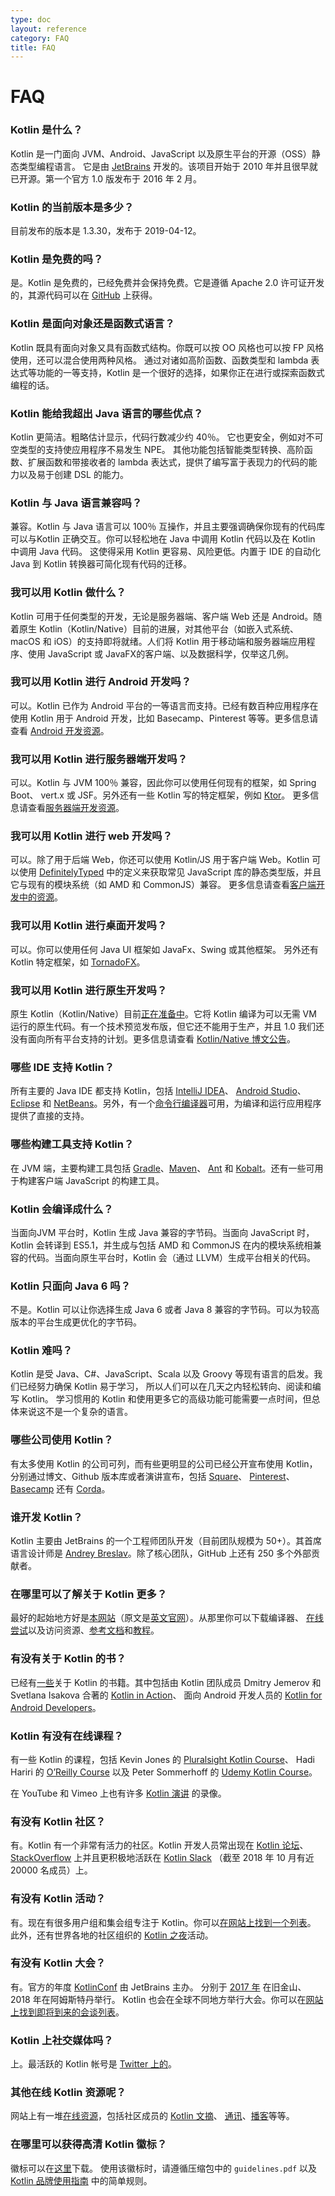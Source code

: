 ```yaml
---
type: doc
layout: reference
category: FAQ
title: FAQ
---
```


# FAQ

### Kotlin 是什么？

Kotlin 是一门面向 JVM、Android、JavaScript 以及原生平台的开源（OSS）静态类型编程语言。
它是由 [JetBrains](http://www.jetbrains.com) 开发的。该项目开始于 2010 年并且很早就已开源。第一个官方 1.0 版发布于 2016 年 2 月。

### Kotlin 的当前版本是多少？

目前发布的版本是 1.3.30，发布于 2019-04-12。

### Kotlin 是免费的吗？

是。Kotlin 是免费的，已经免费并会保持免费。它是遵循 Apache 2.0 许可证开发的，其源代码可以在 [GitHub](https://github.com/jetbrains/kotlin) 上获得。

### Kotlin 是面向对象还是函数式语言？

Kotlin 既具有面向对象又具有函数式结构。你既可以按 OO 风格也可以按 FP 风格使用，还可以混合使用两种风格。
通过对诸如高阶函数、函数类型和 lambda 表达式等功能的一等支持，Kotlin 是一个很好的选择，如果你正在进行或探索函数式编程的话。

### Kotlin 能给我超出 Java 语言的哪些优点？

Kotlin 更简洁。粗略估计显示，代码行数减少约 40％。
它也更安全，例如对不可空类型的支持使应用程序不易发生 NPE。
其他功能包括智能类型转换、高阶函数、扩展函数和带接收者的 lambda 表达式，提供了<!--
-->编写富于表现力的代码的能力以及易于创建 DSL 的能力。
 
### Kotlin 与 Java 语言兼容吗？

兼容。Kotlin 与 Java 语言可以 100％ 互操作，并且主要强调确保你现有的代码库<!--
-->可以与Kotlin 正确交互。你可以轻松地在 Java 中调用 Kotlin 代码以及在 Kotlin 中调用 Java 代码。 这使得采用 Kotlin
更容易、风险更低。内置于 IDE 的自动化 Java 到 Kotlin 转换器可简化现有代码的迁移。

### 我可以用 Kotlin 做什么？

Kotlin 可用于任何类型的开发，无论是服务器端、客户端 Web 还是 Android。随着原生 Kotlin（Kotlin/Native）目前<!--
-->的进展，对其他平台（如嵌入式系统、macOS 和 iOS）的支持即将就绪。人们将 Kotlin 用于移动端<!--
-->和服务器端应用程序、使用 JavaScript 或 JavaFX的客户端、以及数据科学，仅举这几例。

### 我可以用 Kotlin 进行 Android 开发吗？

可以。Kotlin 已作为 Android 平台的一等语言而支持。已经有数百种应用程序在使用 Kotlin
用于 Android 开发，比如 Basecamp、Pinterest 等等。更多信息请查看 [Android 开发资源](android-overview.html)。

### 我可以用 Kotlin 进行服务器端开发吗？

可以。Kotlin 与 JVM 100％ 兼容，因此你可以使用任何现有的框架，如 Spring Boot、
vert.x 或 JSF。另外还有一些 Kotlin 写的特定框架，例如 [Ktor](https://ktor.kotlincn.net)。
更多信息请查看[服务器端开发资源](server-overview.html)。

### 我可以用 Kotlin 进行 web 开发吗？

可以。除了用于后端 Web，你还可以使用 Kotlin/JS 用于客户端 Web。Kotlin 可以使用
[DefinitelyTyped](http://definitelytyped.org) 中的定义来获取常见 JavaScript 库的静态类型版，并且它与现有的模块系统（如 AMD 和 CommonJS）兼容。
更多信息请查看[客户端开发中的资源](js-overview.html)。

### 我可以用 Kotlin 进行桌面开发吗？

可以。你可以使用任何 Java UI 框架如 JavaFx、Swing 或其他框架。
另外还有 Kotlin 特定框架，如 [TornadoFX](https://github.com/edvin/tornadofx)。

### 我可以用 Kotlin 进行原生开发吗？

原生 Kotlin（Kotlin/Native）目前[正在准备中](https://blog.jetbrains.com/kotlin/tag/native/)。它将 Kotlin 编译为<!--
-->可以无需 VM 运行的原生代码。有一个技术预览发布版，但它还不能用于生产，并且 1.0 我们还<!--
-->没有面向所有平台支持的计划。更多信息请查看 [Kotlin/Native 博文公告](https://blog.jetbrains.com/kotlin/2017/04/kotlinnative-tech-preview-kotlin-without-a-vm/)。

### 哪些 IDE 支持 Kotlin？

所有主要的 Java IDE 都支持 Kotlin，包括 [IntelliJ IDEA](https://www.kotlincn.net/docs/tutorials/getting-started.html)、
[Android Studio](https://www.kotlincn.net/docs/tutorials/kotlin-android.html)、[Eclipse](https://www.kotlincn.net/docs/tutorials/getting-started-eclipse.html) 和
[NetBeans](http://plugins.netbeans.org/plugin/68590/kotlin)。另外，有一个[命令行编译器](https://www.kotlincn.net/docs/tutorials/command-line.html)<!--
-->可用，为编译和运行应用程序提供了直接的支持。
  
### 哪些构建工具支持 Kotlin？

在 JVM 端，主要构建工具包括 [Gradle](using-gradle.html)、[Maven](using-maven.html)、
[Ant](using-ant.html) 和 [Kobalt](http://beust.com/kobalt/home/index.html)。还有一些可用于构建客户端 JavaScript 的构建工具。

### Kotlin 会编译成什么？

当面向JVM 平台时，Kotlin 生成 Java 兼容的字节码。当面向 JavaScript 时，Kotlin 会转译到 ES5.1，并生成与<!--
-->包括 AMD 和 CommonJS 在内的模块系统相兼容的代码。当面向原生平台时，Kotlin 会（通过 LLVM）生成平台相关的代码。

### Kotlin 只面向 Java 6 吗？

不是。Kotlin 可以让你选择生成 Java 6 或者 Java 8 兼容的字节码。可以为较高版本的平台生成更优化的字节码。

### Kotlin 难吗？

Kotlin 是受 Java、C#、JavaScript、Scala 以及 Groovy 等现有语言的启发。我们已经努力确保 Kotlin 易于学习，
所以人们可以在几天之内轻松转向、阅读和编写 Kotlin。
学习惯用的 Kotlin 和使用更多它的高级功能可能需要一点时间，但总体来说这不是一个复杂的语言。
 
### 哪些公司使用 Kotlin？
 
有太多使用 Kotlin 的公司可列，而有些更明显的公司已经公开宣布使用 Kotlin，分别通过博文、Github 版本库或者演讲宣布，包括
[Square](https://medium.com/square-corner-blog/square-open-source-loves-kotlin-c57c21710a17)、 [Pinterest](https://www.youtube.com/watch?v=mDpnc45WwlI)、 [Basecamp](https://m.signalvnoise.com/how-we-made-basecamp-3s-android-app-100-kotlin-35e4e1c0ef12) 还有 [Corda](https://docs.corda.net/releases/release-M9.2/further-notes-on-kotlin.html)。

### 谁开发 Kotlin？

Kotlin 主要由 JetBrains 的一个工程师团队开发（目前团队规模为 50+）。其首席语言设计师是
[Andrey Breslav](https://twitter.com/abreslav)。除了核心团队，GitHub 上还有 250 多个外部贡献者。

### 在哪里可以了解关于 Kotlin 更多？

最好的起始地方好是[本网站](https://www.kotlincn.net)（原文是[英文官网](https://kotlinlang.org)）。从那里你可以下载编译器、
[在线尝试](https://play.kotlinlang.org)以及访问资源、[参考文档](index.html)<!--
-->和[教程](https://www.kotlincn.net/docs/tutorials/index.html)。

### 有没有关于 Kotlin 的书？

已经有[一些](/docs/books.html)关于 Kotlin 的书籍。其中包括由 Kotlin 团队成员 Dmitry Jemerov 和 Svetlana Isakova 合著的 [Kotlin in Action](https://www.manning.com/books/kotlin-in-action)、
面向 Android 开发人员的 [Kotlin for Android Developers](https://leanpub.com/kotlin-for-android-developers)。

### Kotlin 有没有在线课程？

有一些 Kotlin 的课程，包括 Kevin Jones 的 [Pluralsight Kotlin Course](https://www.pluralsight.com/courses/kotlin-getting-started)、
Hadi Hariri 的 [O’Reilly Course](http://shop.oreilly.com/product/0636920052982.do) 以及 Peter Sommerhoff 的 [Udemy Kotlin Course](http://petersommerhoff.com/dev/kotlin/kotlin-beginner-tutorial/)。

在 YouTube 和 Vimeo 上也有许多 [Kotlin 演讲](https://www.kotlincn.net/community/talks.html) 的录像。

### 有没有 Kotlin 社区？

有。Kotlin 有一个非常有活力的社区。Kotlin 开发人员常出现在 [Kotlin 论坛](http://discuss.kotlinlang.org)、
[StackOverflow](http://stackoverflow.com/questions/tagged/kotlin) 上并且更积极地活跃在 [Kotlin Slack](http://slack.kotlinlang.org)
（截至 2018 年 10 月有近 20000 名成员）上。

### 有没有 Kotlin 活动？
 
有。现在有很多用户组和集会组专注于 Kotlin。你可以[在网站上找到一个列表](/user-groups/user-group-list.html)。
此外，还有世界各地的社区组织的 [Kotlin 之夜](/community/kotlin-nights.html)活动。

### 有没有 Kotlin 大会？

有。官方的年度 [KotlinConf](https://kotlinconf.com/) 由 JetBrains 主办。
分别于 [2017 年](https://kotlinconf.com/2017/) 在旧金山、2018 年在阿姆斯特丹举行。
Kotlin 也会在全球不同地方举行大会。你可以在[网站上找到即将到来的会谈列表](/community/talks.html?time=upcoming)。

### Kotlin 上社交媒体吗？

上。最活跃的 Kotlin 帐号是 [Twitter 上的](https://twitter.com/kotlin)。

### 其他在线 Kotlin 资源呢？

网站上有一堆[在线资源](https://kotlinlang.org/community/)，包括社区成员的 [Kotlin 文摘](https://kotlin.link)、
[通讯](http://www.kotlinweekly.net)、[播客](https://talkingkotlin.com)等等。

### 在哪里可以获得高清 Kotlin 徽标？

徽标可以在[这里](https://resources.jetbrains.com/storage/products/kotlin/docs/kotlin_logos.zip)下载。
使用该徽标时，请遵循压缩包中的 `guidelines.pdf` 以及 [Kotlin 品牌使用指南](/foundation/guidelines.html) 中的简单规则。
